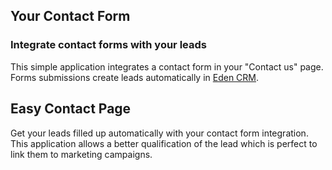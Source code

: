 Your Contact Form
-----------------

### Integrate contact forms with your leads

This simple application integrates a contact form in your "Contact us" page.
Forms submissions create leads automatically in <a href="https://www.edencloud.us/app/crm">Eden CRM</a>.

Easy Contact Page
-----------------

Get your leads filled up automatically with your contact form integration. This
application allows a better qualification of the lead which is perfect to link
them to marketing campaigns.

